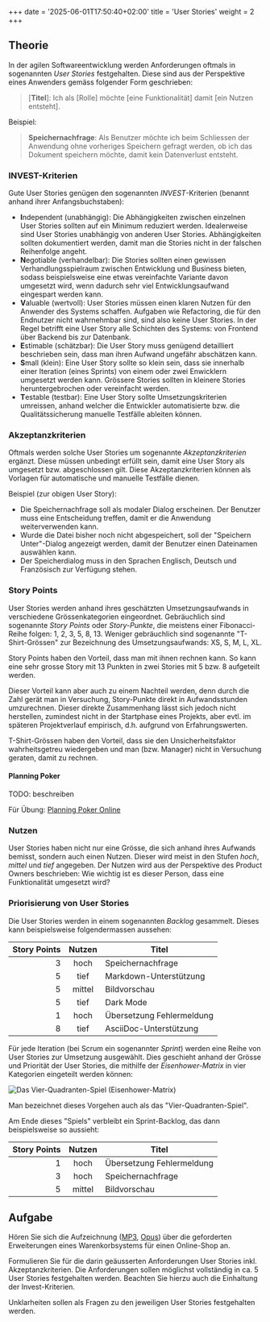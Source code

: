 +++
date = '2025-06-01T17:50:40+02:00'
title = 'User Stories'
weight = 2
+++

## Theorie

In der agilen Softwareentwicklung werden Anforderungen oftmals in sogenannten _User Stories_ festgehalten. Diese sind aus der Perspektive eines Anwenders gemäss folgender Form geschrieben:

> [**Titel**]: Ich als [Rolle] möchte [eine Funktionalität] damit [ein Nutzen entsteht].

Beispiel:

> **Speichernachfrage**: Als Benutzer möchte ich beim Schliessen der Anwendung
> ohne vorheriges Speichern gefragt werden, ob ich das Dokument speichern möchte,
> damit kein Datenverlust entsteht.

### INVEST-Kriterien

Gute User Stories genügen den sogenannten _INVEST_-Kriterien (benannt anhand ihrer Anfangsbuchstaben):

- **I**ndependent (unabhängig): Die Abhängigkeiten zwischen einzelnen User Stories sollten auf ein Minimum reduziert werden. Idealerweise sind User Stories unabhängig von anderen User Stories. Abhängigkeiten sollten dokumentiert werden, damit man die Stories nicht in der falschen Reihenfolge angeht.
- **N**egotiable (verhandelbar): Die Stories sollten einen gewissen Verhandlungsspielraum zwischen Entwicklung und Business bieten, sodass beispielsweise eine etwas vereinfachte Variante davon umgesetzt wird, wenn dadurch sehr viel Entwicklungsaufwand eingespart werden kann.
- **V**aluable (wertvoll): User Stories müssen einen klaren Nutzen für den Anwender des Systems schaffen. Aufgaben wie Refactoring, die für den Endnutzer nicht wahrnehmbar sind, sind also keine User Stories. In der Regel betrifft eine User Story alle Schichten des Systems: von Frontend über Backend bis zur Datenbank.
- **E**stimable (schätzbar): Die User Story muss genügend detailliert beschrieben sein, dass man ihren Aufwand ungefähr abschätzen kann.
- **S**mall (klein): Eine User Story sollte so klein sein, dass sie innerhalb einer Iteration (eines Sprints) von einem oder zwei Enwicklern umgesetzt werden kann. Grössere Stories sollten in kleinere Stories heruntergebrochen oder vereinfacht werden.
- **T**estable (testbar): Eine User Story sollte Umsetzungskriterien umreissen, anhand welcher die Entwickler automatisierte bzw. die Qualitätssicherung manuelle Testfälle ableiten können.

### Akzeptanzkriterien

Oftmals werden solche User Stories um sogenannte _Akzeptanzkriterien_ ergänzt. Diese müssen unbedingt erfüllt sein, damit eine User Story als umgesetzt bzw. abgeschlossen gilt. Diese Akzeptanzkriterien können als Vorlagen für automatische und manuelle Testfälle dienen.

Beispiel (zur obigen User Story):

- Die Speichernachfrage soll als modaler Dialog erscheinen. Der Benutzer muss eine Entscheidung treffen, damit er die Anwendung weiterverwenden kann.
- Wurde die Datei bisher noch nicht abgespeichert, soll der "Speichern Unter"-Dialog angezeigt werden, damit der Benutzer einen Dateinamen auswählen kann.
- Der Speicherdialog muss in den Sprachen Englisch, Deutsch und Französisch zur Verfügung stehen.

### Story Points

User Stories werden anhand ihres geschätzten Umsetzungsaufwands in verschiedene Grössenkategorien eingeordnet. Gebräuchlich sind sogenannte _Story Points_ oder _Story-Punkte_, die meistens einer Fibonacci-Reihe folgen: 1, 2, 3, 5, 8, 13. Weniger gebräuchlich sind sogenannte "T-Shirt-Grössen" zur Bezeichnung des Umsetzungsaufwands: XS, S, M, L, XL.

Story Points haben den Vorteil, dass man mit ihnen rechnen kann. So kann eine sehr grosse Story mit 13 Punkten in zwei Stories mit 5 bzw. 8 aufgeteilt werden.

Dieser Vorteil kann aber auch zu einem Nachteil werden, denn durch die Zahl gerät man in Versuchung, Story-Punkte direkt in Aufwandsstunden umzurechnen. Dieser direkte Zusammenhang lässt sich jedoch nicht herstellen, zumindest nicht in der Startphase eines Projekts, aber evtl. im späteren Projektverlauf empirisch, d.h. aufgrund von Erfahrungswerten.

T-Shirt-Grössen haben den Vorteil, dass sie den Unsicherheitsfaktor wahrheitsgetreu wiedergeben und man (bzw. Manager) nicht in Versuchung geraten, damit zu rechnen.

#### Planning Poker

TODO: beschreiben

Für Übung: [Planning Poker Online](https://planningpokeronline.com/)

### Nutzen

User Stories haben nicht nur eine Grösse, die sich anhand ihres Aufwands bemisst, sondern auch einen Nutzen. Dieser wird meist in den Stufen _hoch_, _mittel_ und _tief_ angegeben. Der Nutzen wird aus der Perspektive des Product Owners beschrieben: Wie wichtig ist es dieser Person, dass eine Funktionalität umgesetzt wird?

### Priorisierung von User Stories

Die User Stories werden in einem sogenannten _Backlog_ gesammelt. Dieses kann beispielsweise folgendermassen aussehen:

| Story Points | Nutzen | Titel                     |
|-------------:|:------:|---------------------------|
|            3 |  hoch  | Speichernachfrage         |
|            5 |  tief  | Markdown-Unterstützung    |
|            5 | mittel | Bildvorschau              |
|            5 |  tief  | Dark Mode                 |
|            1 |  hoch  | Übersetzung Fehlermeldung |
|            8 |  tief  | AsciiDoc-Unterstützung    |

Für jede Iteration (bei Scrum ein sogenannter _Sprint_) werden eine Reihe von User Stories zur Umsetzung ausgewählt. Dies geschieht anhand der Grösse und Priorität der User Stories, die mithilfe der _Eisenhower-Matrix_ in vier Kategorien eingeteilt werden können:

![Das Vier-Quadranten-Spiel (Eisenhower-Matrix)](/img/vier-quadranten-spiel.png)

Man bezeichnet dieses Vorgehen auch als das "Vier-Quadranten-Spiel".

Am Ende dieses "Spiels" verbleibt ein Sprint-Backlog, das dann beispielsweise so aussieht:

| Story Points | Nutzen | Titel                     |
|-------------:|:------:|---------------------------|
|            1 |  hoch  | Übersetzung Fehlermeldung |
|            3 |  hoch  | Speichernachfrage         |
|            5 | mittel | Bildvorschau              |

## Aufgabe

Hören Sie sich die Aufzeichnung ([MP3](/audio/warenkorb.mp3), [Opus](/audio/warenkorb.opus)) über die geforderten Erweiterungen eines Warenkorbsystems für einen Online-Shop an.

Formulieren Sie für die darin geäusserten Anforderungen User Stories inkl. Akzeptanzkriterien. Die Anforderungen sollen möglichst vollständig in ca. 5 User Stories festgehalten werden. Beachten Sie hierzu auch die Einhaltung der Invest-Kriterien.

Unklarheiten sollen als Fragen zu den jeweiligen User Stories festgehalten werden.